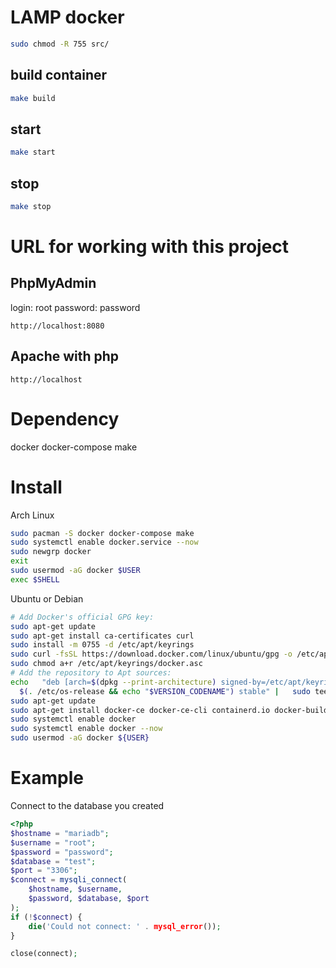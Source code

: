 # LAMP docker
```bash
sudo chmod -R 755 src/
```
## build container
```bash
make build
```
## start
```bash
make start
```
## stop
```bash
make stop
```
# URL for working with this project
## PhpMyAdmin
login: root
password: password
```url
http://localhost:8080
```
## Apache with php
```
http://localhost
```

# Dependency
docker docker-compose make

# Install
Arch Linux
```bash
sudo pacman -S docker docker-compose make
sudo systemctl enable docker.service --now
sudo newgrp docker
exit
sudo usermod -aG docker $USER
exec $SHELL
```
Ubuntu or Debian
```bash
# Add Docker's official GPG key:
sudo apt-get update
sudo apt-get install ca-certificates curl
sudo install -m 0755 -d /etc/apt/keyrings
sudo curl -fsSL https://download.docker.com/linux/ubuntu/gpg -o /etc/apt/keyrings/docker.asc
sudo chmod a+r /etc/apt/keyrings/docker.asc
# Add the repository to Apt sources:
echo   "deb [arch=$(dpkg --print-architecture) signed-by=/etc/apt/keyrings/docker.asc] https://download.docker.com/linux/ubuntu \
  $(. /etc/os-release && echo "$VERSION_CODENAME") stable" |   sudo tee /etc/apt/sources.list.d/docker.list > /dev/null
sudo apt-get update
sudo apt-get install docker-ce docker-ce-cli containerd.io docker-buildx-plugin docker-compose-plugin
sudo systemctl enable docker
sudo systemctl enable docker --now
sudo usermod -aG docker ${USER}
```

# Example
Connect to the database you created
```php
<?php
$hostname = "mariadb";
$username = "root";
$password = "password";
$database = "test";
$port = "3306";
$connect = mysqli_connect(
    $hostname, $username,
    $password, $database, $port
);
if (!$connect) {
    die('Could not connect: ' . mysql_error());
}

close(connect);
```
